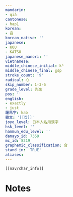 ```yaml
---
mandarin:
- qià
cantonese:
- hap1
korean:
- 흡
korean_native: ''
japanese:
- KOU
- KATSU
japanese_nanori: ''
vietnamese:
middle_chinese_initial: kʰ
middle_chinese_final: ɣɛp
stroke_count: '9'
radical: 心
skip_number: 1-3-6
grade_level: 先進
pos: ''
english:
- exactly
- just
羅馬字: kab
韓文: '[[캅]]'
joyo_level: 日本人名用漢字
hsk_level: ''
hanmun_edu_level: ''
danayo_id: 7359
mc_id: 8219
graphemic_classification: 合
stand_in: 'TRUE'
aliases:
---
```

```meta-bind-embed
[[nav/char_info]]
```

# Notes
